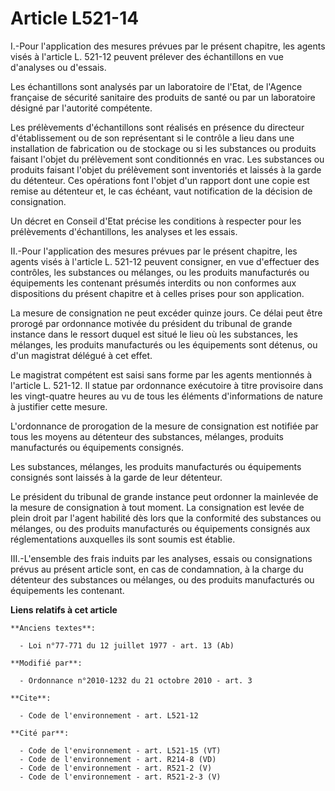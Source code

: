 # Article L521-14

I.-Pour l'application des mesures prévues par le présent chapitre, les agents visés à l'article L. 521-12 peuvent prélever
des échantillons en vue d'analyses ou d'essais. 

Les échantillons sont analysés par un laboratoire de l'Etat, de l'Agence française de sécurité sanitaire des produits de
santé ou par un laboratoire désigné par l'autorité compétente. 

Les prélèvements d'échantillons sont réalisés en présence du directeur d'établissement ou de son représentant si le contrôle
a lieu dans une installation de fabrication ou de stockage ou si les substances ou produits faisant l'objet du prélèvement
sont conditionnés en vrac. Les substances ou produits faisant l'objet du prélèvement sont inventoriés et laissés à la garde
du détenteur. Ces opérations font l'objet d'un rapport dont une copie est remise au détenteur et, le cas échéant, vaut
notification de la décision de consignation. 

Un décret en Conseil d'Etat précise les conditions à respecter pour les prélèvements d'échantillons, les analyses et les
essais. 

II.-Pour l'application des mesures prévues par le présent chapitre, les agents visés à l'article L. 521-12 peuvent consigner,
en vue d'effectuer des contrôles, les substances ou mélanges, ou les produits manufacturés ou équipements les contenant
présumés interdits ou non conformes aux dispositions du présent chapitre et à celles prises pour son application. 

La mesure de consignation ne peut excéder quinze jours. Ce délai peut être prorogé par ordonnance motivée du président du
tribunal de grande instance dans le ressort duquel est situé le lieu où les substances, les mélanges, les produits
manufacturés ou les équipements sont détenus, ou d'un magistrat délégué à cet effet. 

Le magistrat compétent est saisi sans forme par les agents mentionnés à l'article L. 521-12. Il statue par ordonnance
exécutoire à titre provisoire dans les vingt-quatre heures au vu de tous les éléments d'informations de nature à justifier
cette mesure.

L'ordonnance de prorogation de la mesure de consignation est notifiée par tous les moyens au détenteur des substances,
mélanges, produits manufacturés ou équipements consignés. 

Les substances, mélanges, les produits manufacturés ou équipements consignés sont laissés à la garde de leur détenteur. 

Le président du tribunal de grande instance peut ordonner la mainlevée de la mesure de consignation à tout moment. La
consignation est levée de plein droit par l'agent habilité dès lors que la conformité des substances ou mélanges, ou des
produits manufacturés ou équipements consignés aux réglementations auxquelles ils sont soumis est établie. 

III.-L'ensemble des frais induits par les analyses, essais ou consignations prévus au présent article sont, en cas de
condamnation, à la charge du détenteur des substances ou mélanges, ou des produits manufacturés ou équipements les contenant.

**Liens relatifs à cet article**

	**Anciens textes**:

	  - Loi n°77-771 du 12 juillet 1977 - art. 13 (Ab)

	**Modifié par**:

	  - Ordonnance n°2010-1232 du 21 octobre 2010 - art. 3

	**Cite**:

	  - Code de l'environnement - art. L521-12

	**Cité par**:

	  - Code de l'environnement - art. L521-15 (VT)
	  - Code de l'environnement - art. R214-8 (VD)
	  - Code de l'environnement - art. R521-2 (V)
	  - Code de l'environnement - art. R521-2-3 (V)
